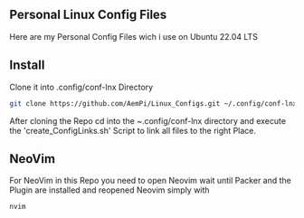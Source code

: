 ## Personal Linux Config Files

Here are my Personal Config Files wich i use on Ubuntu 22.04 LTS

## Install

Clone it into .config/conf-lnx Directory

```Bash
git clone https://github.com/AemPi/Linux_Configs.git ~/.config/conf-lnx
```

After cloning the Repo cd into the ~.config/conf-lnx directory and execute the 'create_ConfigLinks.sh' Script to link all files to the right Place.

## NeoVim

For NeoVim in this Repo you need to open Neovim wait until Packer and the Plugin are installed
and reopened Neovim simply with

```Bash
nvim
```
